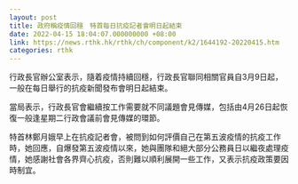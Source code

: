 ```yaml
---
layout: post
title: 政府稱疫情回穩　特首每日抗疫記者會明日起結束
date: 2022-04-15 18:04:07.000000000 +08:00
link: https://news.rthk.hk/rthk/ch/component/k2/1644192-20220415.htm
categories: rthk
---
```


行政長官辦公室表示，隨着疫情持續回穩，行政長官聯同相關官員自3月9日起，一般在每日舉行的抗疫新聞發布會明日起結束。

當局表示，行政長官會繼續按工作需要就不同議題會見傳媒，包括由4月26日起恢復一般逢星期二行政會議前會見傳媒的環節。

特首林鄭月娥早上在抗疫記者會，被問到如何評價自己在第五波疫情的抗疫工作時，她回應，自爆發第五波疫情以來，她與團隊和絕大部分公務員日以繼夜處理疫情，她感謝社會各界齊心抗疫，否則難以順利展開一些工作，又表示抗疫政策要因時制宜。
